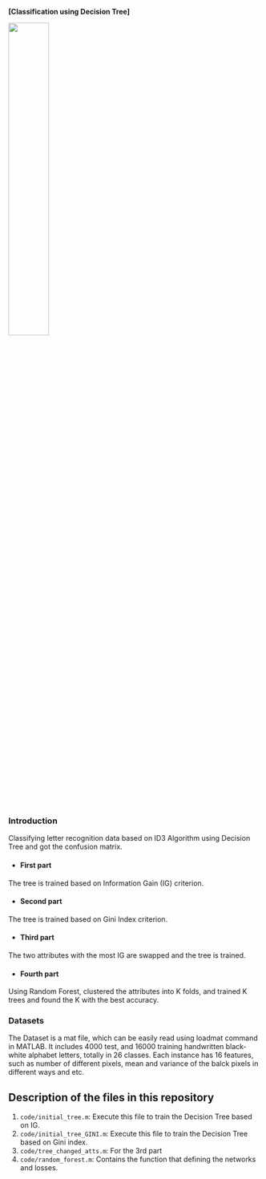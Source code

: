**[Classification using Decision Tree]**


<img src='https://miro.medium.com/max/1400/0*YEwFetXQGPB8aDFV' width="40%" />





### Introduction
Classifying letter recognition data based on ID3 Algorithm using Decision Tree and got the confusion matrix.

- #### First part
The tree is trained based on Information Gain (IG) criterion.

- #### Second part
The tree is trained based on Gini Index criterion.

- #### Third part
The two attributes with the most IG are swapped and the tree is trained.

- #### Fourth part

Using Random Forest, clustered the attributes into K folds, and trained K trees and found the K with the best accuracy.



###  Datasets

The Dataset is a mat file, which can be easily read using loadmat command in MATLAB.
It includes 4000 test, and 16000 training handwritten black-white alphabet letters, totally in 26 classes.
Each instance has 16 features, such as number of different pixels, mean and variance of the balck pixels in different ways and etc.

## Description of the files in this repository

1) ``code/initial_tree.m``: Execute this file to train the Decision Tree based on IG.
2) ``code/initial_tree_GINI.m``: Execute this file to train the Decision Tree based on Gini index. 
3) ``code/tree_changed_atts.m``: For the 3rd part
4) ``code/random_forest.m``: Contains the function that defining the networks and losses.


